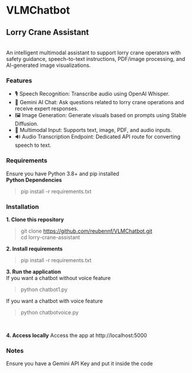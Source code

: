 # VLMChatbot
## Lorry Crane Assistant 
<br>
An intelligent multimodal assistant to support lorry crane operators with safety guidance, speech-to-text instructions, PDF/image processing, and AI-generated image visualizations.

### Features
- 🎙️ Speech Recognition: Transcribe audio using OpenAI Whisper.
- 💬 Gemini AI Chat: Ask questions related to lorry crane operations and receive expert responses.
- 🖼️ Image Generation: Generate visuals based on prompts using Stable Diffusion.
- 📄 Multimodal Input: Supports text, image, PDF, and audio inputs.
- 🔊 Audio Transcription Endpoint: Dedicated API route for converting speech to text.

### Requirements
Ensure you have Python 3.8+ and pip installed
<br>
**Python Dependencies**
<br>
> pip install -r requirements.txt

### Installation
**1. Clone this repository**
>git clone https://github.com/reubennf/VLMChatbot.git
<br>cd lorry-crane-assistant

**2. Install requirements**
> pip install -r requirements.txt

**3. Run the application**
<br>
If you want a chatbot without voice feature
<br>
> python chatbot1.py

If you want a chatbot with voice feature
> python chatbotvoice.py
<br>

**4. Access locally**
Access the app at http://localhost:5000

### Notes
Ensure you have a Gemini API Key and put it inside the code
